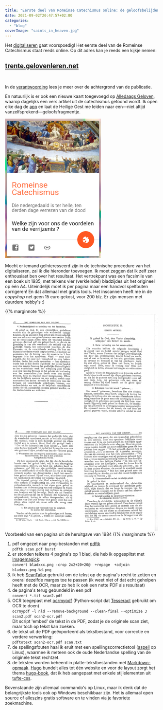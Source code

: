 ```yaml
---
title: "Eerste deel van Romeinse Catechismus online: de geloofsbelijdenis"
date: 2021-09-02T20:47:57+02:00
categories: 
  - "blog"
coverImage: "saints_in_heaven.jpg"
---
```


Het [digitaliseren](https://gelovenleren.net/blog/super-pastorale-catechismus/) gaat voorspoedig! Het eerste deel van de Romeinse Catechismus staat reeds online. Op dit adres kan je reeds een kijkje nemen:

## [trente.gelovenleren.net](http://trente.gelovenleren.net/)

&nbsp;

In de [verantwoording](http://localhost:1313/docs/0-inleiding/inleiding/) lees je meer over de achtergrond van de publicatie. 

En natuurlijk is er ook een nieuwe kaart toegevoegd op [Alledaags Geloven](https://alledaags.gelovenleren.net/), waarop dagelijks een vers artikel uit de catechismus getoond wordt. Ik open elke dag de [app](https://play.google.com/store/apps/details?id=net.gelovenleren.alledaags) en laat de Heilige Gest me leiden naar een—niet altijd vanzelfsprekend—geloofsfragmentje.

[![Alledaags Geloven](images/alledaags-trente.png)](https://alledaags.gelovenleren.net/link/MTc2NjIyMTAyNDg4OTE5)

Mocht er iemand geïnteresseerd zijn in de technische procedure van het digitaliseren, zal ik die hieronder toevoegen. Ik moet zeggen dat ik zelf zeer enthousiast ben over het resultaat. Het vertrekpunt was een facsimile van een boek uit 1935, met telkens vier (verkleinde!) bladzijdes uit het origineel op één A4. Uiteindelijk moet ik per pagina maar een handvol spelfouten corrigeren! En dat allemaal met gratis tools. Het inscannen heeft me in de *copyshop* net geen 15 euro gekost, voor 200 blz. Er zijn mensen met duurdere hobby's :)

{{% marginnote %}}
[![Voorbeeld](images/trente-013.png)](images/trente-013.png)  
Voorbeeld van een pagina uit de heruitgave van 1984
{{% /marginnote %}}
1. pdf omgezet naar png-bestanden met [pdftk](https://www.pdflabs.com/tools/pdftk-the-pdf-toolkit/)  
`pdftk scan.pdf burst`
2. er stonden telkens 4 pagina's op 1 blad, die heb ik opgesplitst met [Imagemagick](https://imagemagick.org/index.php):  
`convert bladxxx.png -crop 2x2+20+20@  +repage  +adjoin  bladxxx.png-%d.png`
3. ik heb [ScanTailor](https://scantailor.org/) gebruikt om de tekst op de pagina's recht te zetten en overal dezelfde marges toe te passen (ik weet niet of dat echt geholpen heeft met de OCR, maar zo heb ik ook een nette PDF als resultaat)  
4. de pagina's terug gebundeld in een pdf  
`convert *.tif scan2.pdf`
5. OCR toegepast met [ocrmypdf](https://pypi.org/project/ocrmypdf/) (Python-script dat [Tesseract](https://github.com/tesseract-ocr/tesseract) gebruikt om OCR te doen)  
`ocrmypdf -l nld --remove-background --clean-final --optimize 3 scan2.pdf scan2-ocr.pdf`  
Dit script 'embed' de tekst in de PDF, zodat je de originele scan ziet, maar
toch op tekst kan zoeken.
6. de tekst uit de PDF geëxporteerd als tekstbestand, voor correctie en verdere verwerking:  
`pdftotext scan2-ocr.pdf scan.txt`
7. de spellingsfouten haal ik eruit met een spellingscorrectietool ([aspell](http://aspell.net/) op Linux), waarmee ik meteen ook de oude Nederlandse spelling van de originele tekst rechtzet.
8. de teksten worden beheerd in platte-tekstbestanden met [Markdown-opmaak](https://en.wikipedia.org/wiki/Markdown). [Hugo](https://gohugo.io/) bundelt alles tot één website en voor de layout zorgt het thema [hugo-book](https://github.com/alex-shpak/hugo-book), dat ik heb aangepast met enkele stijlelementen uit [tufte-css](https://edwardtufte.github.io/tufte-css/).

Bovenstaande zijn allemaal commando's op Linux, maar ik denk dat de belangrijkste tools ook op Windows beschikbaar zijn. Het is allemaal open source of alleszins gratis software en te vinden via je favoriete zoekmachine.

